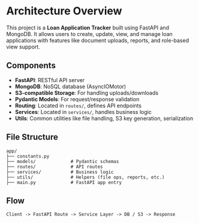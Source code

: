 # Architecture Overview

This project is a **Loan Application Tracker** built using FastAPI and MongoDB. It allows users to create, update, view, and manage loan applications with features like document uploads, reports, and role-based view support.

## Components

- **FastAPI**: RESTful API server
- **MongoDB**: NoSQL database (AsyncIOMotor)
- **S3-compatible Storage**: For handling uploads/downloads
- **Pydantic Models**: For request/response validation
- **Routing**: Located in `routes/`, defines API endpoints
- **Services**: Located in `services/`, handles business logic
- **Utils**: Common utilities like file handling, S3 key generation, serialization

## File Structure

```
app/
├── constants.py
├── models/             # Pydantic schemas
├── routes/             # API routes
├── services/           # Business logic
├── utils/              # Helpers (file ops, reports, etc.)
├── main.py             # FastAPI app entry
```

## Flow

```
Client -> FastAPI Route -> Service Layer -> DB / S3 -> Response
```